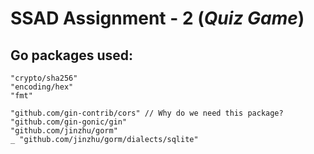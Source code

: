 # SSAD Assignment - 2 (_Quiz Game_)

## Go packages used:
    "crypto/sha256"
	"encoding/hex"
	"fmt"

	"github.com/gin-contrib/cors" // Why do we need this package?
	"github.com/gin-gonic/gin"
	"github.com/jinzhu/gorm"
	_ "github.com/jinzhu/gorm/dialects/sqlite"

